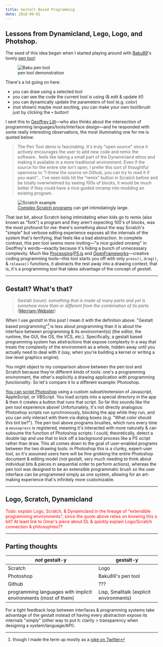 ```yaml
---
title: Gestalt Based Programming
date: 2018-09-01
---
```


## Lessons from Dynamicland, Lego, Logo, and Photshop.

The seed of this idea began when I started playing around with [Baku89](https://twitter.com/_baku89)'s lovely [pen tool](https://s.baku89.com/pentool/):

<figure>
    <img src="../../assets/images/gestalt-based-programming/baku_pentool.gif" alt="Baku pen tool">
    <figcaption>pen tool demonstration</figcaption>
</figure>

There's a lot going on here:

- you can draw using a selected tool
- you can see the code the current tool is using (& edit & update it!)
- you can dynamically update the parameters of tool (e.g. color)
- (not shown) maybe most exciting, you can make your own tool/brush just by clicking the `+` button!

I sent this to [Geoffrey Litt](http://geoffreylitt.com/)—who also thinks about
the intersection of programming languages/tools/interface design—and he
responded with some really interesting observations, the most illuminating one
for me is quoted below:

> The Pen Tool demo is fascinating. It's truly "open source" since it actively
> encourages the user to add new code and remix the software.. feels like
> taking a small part of the Dynamicland ethos and making it available in a
> more traditional environment. Even if the source for the entire site isn't
> open, I prefer this sort of thoughtful openness to "I threw the source on
> Github, you can try to read it if you want"...  I've seen kids hit the
> "remix" button in Scratch before and be totally overwhelmed by seeing 100s of
> blocks, it would be much better if they could have a nice guided onramp into
> modding an existing program.

<figure>
<img src="../../assets/images/scratch-programming-interface-gaming.jpg" alt="Scratch example">
<figcaption> <a href="https://opensource.com/article/18/4/designing-game-scratch-open-jam">Complex Scratch programs</a> can get intimidatingly large.  </figcaption>
</figure>


That last bit, about Scratch being intimidating when kids go to remix (also
known as "fork") a program and they aren't expecting 100's of blocks, was the
most profound for me: there's something about the way Scratch's "simple" but
verbose editing experience exposes all the internals of the system that's
terrifying, that feels like a bad abstraction. In complete contrast, this pen
tool seems more inviting—"a nice guided onramp" in Geoffrey's words—exactly
because it's hiding a bunch of unnecessary complexity. Much like
[Processing](https://processing.org/)/[P5.js](https://p5js.org/) and
[OpenFrameworks](https://openframeworks.cc/)—creative coding programming
tools—this tool starts you off with only `press()`, `drag()`, & `release()`
functions, it abstracts the rest away into a drawing context; that is, it's a
programming tool that takes advantage of the concept of _gestalt_.

---

## Gestalt? What's that?

> Gestalt (noun): _something that is made of many parts and yet is somehow more than or different from the combination of its parts_ ([Merriam-Webster](https://www.merriam-webster.com/dictionary/gestalt))

When I use _gestalt_ in this post I mean it with the definition above. "Gestalt
based programming"[^1] is less
about programming than it is about the interface between
programming & its environment(s) (the editor, the runtime, the GUI, the OS, the
VCS, etc.). Specifically, a gestalt based programming system has abstractions
that expose complexity in a way that treats the complexity of the environment
as a whole, hidden away until you actually need to deal with it (say, when
you're building a kernel or writing a low-level graphics engine).

You might object to my comparison above between the pen tool and Scratch
because they're different kinds of tools: one's a programming environment, the
other's explicitly a drawing application with programming _functionality_. So let's compare it to a different example: Photoshop.

[You can script
Photoshop](https://www.adobe.com/devnet/photoshop/scripting.html) using a
custom subset/extension of Javascript, AppleScript, or VBScript. You load
scripts into a special directory in the app & then it creates a button that
runs that script. So far this sounds like the pen tool experience above!
Unfortunately, it's not directly analogous: Photoshop scripts run
synchronously, blocking the app while they run, and you can only interact with
them via dialog boxes (e.g. "What color should this tint be?"). The pen tool
above programs brushes, which runs every time a `mousepress` is registered,
meaning it's interacted with more naturally & can subsume the function of
Photoshop scripts: I could, theoretically, detect a double tap and use that to
kick off a background process like a PS script rather than draw. This all comes
down to the goal of user-enabled programs between the two drawing tools: in
Photoshop this is a clunky, expert-user tool, so it's assumed users here will
be fine grokking the entire Photoshop document & editing model (not gestalt,
very much needing to think about individual bits & pieces in sequential order
to perform actions), whereas the pen tool was designed to be an extensible
programmatic brush so the user interface can be programmed simply as one
system, allowing for an art-making experience that's infinitely more customizable.

---

## Logo, Scratch, Dynamicland

<div style="color: red">Todo: explain Logo, Scratch, & Dynamicland in the
lineage of "extendible programming environments", since the quote above relies on
knowing this a bit? At least link to Omar's piece about DL & quickly explain
Logo/Scratch connection & philosophies??</div>

----

## Parting thoughts

_not_ gestalt-y | gestalt-y
--- | ---
Scratch | Logo
Photoshop | Baku89's pen tool
Github | ???
programming languages with implicit environments (most of them) | Lisp, Smalltalk (explicit environments)


For a tight feedback loop between interfaces & programming systems take advantage of the gestalt instead of having every abstraction expose its internals "simply" (other way to put it: clarity > transparency when designing a system/language/API).

<!-- <div style="background&#45;color: #DAD"> -->
<!-- <img src="/assets/images/favicon.png" alt=""> -->
<!-- <img src="/assets/images/favicon&#45;white.png" alt=""> -->
<!-- <img src="/assets/images/circles_teal.svg" alt=""> -->
<!-- </div> -->

[^1]: though I made the term up mostly as a [joke on
Twitter](https://twitter.com/acwervo/status/1036014674754433027)
